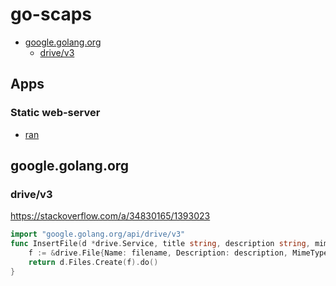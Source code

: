 # go-scaps
<!-- TOC -->

- [google.golang.org](#googlegolangorg)
  - [drive/v3](#drivev3)

<!-- /TOC -->

## Apps
### Static web-server
- [ran](https://github.com/m3ng9i/ran)

## google.golang.org
### drive/v3
https://stackoverflow.com/a/34830165/1393023
```go
import "google.golang.org/api/drive/v3"
func InsertFile(d *drive.Service, title string, description string, mimeType string, filename string) (*drive.File, error) {
    f := &drive.File{Name: filename, Description: description, MimeType: mimeType}
    return d.Files.Create(f).do()
}
```
